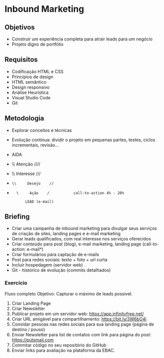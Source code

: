 
# Inbound Marketing

## Objetivos
- Construir um experiência completa para atrair leads para um negócio
- Projeto digno de portfólio

## Requisitos
- Codificação HTML e CSS
- Princípios de design
- HTML semântico
- Design responsivo
- Análise Heurística 
- Visual Studio Code
- Git 

## Metodologia
- Explorar conceitos e técnicas
- Evolução contínua: dividir o projeto em pequenas partes, testes, ciclos incrementais, revisão...
- AIDA

- \\\\      Atenção      ////
-   \\\    Interesse    ///
-     \\     Desejo    //
-       \     Ação    /           call-to-action 4% - 20%

            LEAD (e-mail)

## Briefing
- Criar uma campanha de inbound marketing para divulgar seus serviços de criação de sites, landing pages e e-mail marketing
- Gerar leads qualificados, com real interesse nos serviços oferecidos
- Criar conteúdo para post (blog), e-mail marketing, landing page (call-to-action: e-mail*)
- Criar formulários para captação de e-mails
- Post para redes sociais: texto + foto + url curta
- Incluir hospedagem (servidor web) 
- Git - histórico de evolução (commits detalhados)

### Exercício 
Fluxo completo
Objetivo: Capturar o máximo de leads possível.

1. Criar Landing Page
2. Criar Newsletter
3. Publicar projeto em um servidor web: https://app.infinityfree.net/
4. Criar URL amigável para compartilhamento: https://bit.ly/3W6bO4i
5. Convidar pessoas nas redes sociais para sua landing page (página de destino / pouso)
6. Enviar Newsletter para list de contatos com link para página do post: https://putsmail.com
7. Commitar código no seu repositório do GitHub
8. Enviar links para avaliação na plataforma da EBAC.